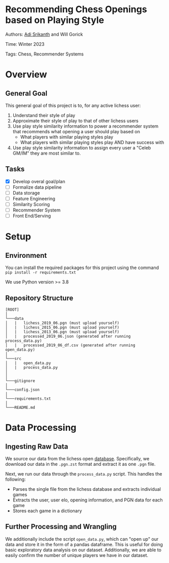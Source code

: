 # Recommending Chess Openings based on Playing Style 

Authors: [Adi Srikanth](https://lichess.org/@/asrikanth) and Will Gorick 

Time: Winter 2023

Tags: Chess, Recommender Systems

# Overview 

## General Goal

This general goal of this project is to, for any active lichess user: 
1. Understand their style of play 
2. Approximate their style of play to that of other lichess users 
3. Use play style similarity information to power a recommender system that recommends what opening a user should play based on 
    - What players with similar playing styles play 
    - What players with similar playing styles play AND have success with 
4. Use play style similarity information to assign every user a "Celeb GM/IM" they are most similar to.  

## Tasks 

- [x] Develop overal goal/plan
- [ ] Formalize data pipeline 
- [ ] Data storage 
- [ ] Feature Engineering 
- [ ] Similarity Scoring 
- [ ] Recommender System 
- [ ] Front End/Serving 

# Setup

## Environment 

You can install the required packages for this project using the command `pip install -r requirements.txt`

We use Python version >= 3.8

## Repository Structure 

```
[ROOT]
│
└───data 
│   |   lichess_2019_06.pgn (must upload yourself)
│   |   lichess_2015_06.pgn (must upload yourself)
│   |   lichess_2013_06.pgn (must upload yourself)
│   |   processed_2019_06.json (generated after running process_data.py)
│   |   processed_2019_06_df.csv (generated after running open_data.py)
│
└───src
│   |   open_data.py
│   |   process_data.py
│
│
└───gitignore
│
└───config.json
│
└───requirements.txt
│
└───README.md
```

# Data Processing 

## Ingesting Raw Data 

We source our data from the lichess open [database](https://database.lichess.org/). Specifically, we download our data in the `.pgn.zst` format and extract it as one `.pgn` file. 

Next, we run our data through the `process_data.py` script. This handles the following: 
- Parses the single file from the lichess database and extracts individual games 
- Extracts the user, user elo, opening information, and PGN data for each game 
- Stores each game in a dictionary 

## Further Processing and Wrangling 

We additionally include the script `open_data.py`, which can "open up" our data and store it in the form of a pandas dataframe. This is useful for doing basic exploratory data analysis on our dataset. Additionally, we are able to easily confirm the number of unique players we have in our dataset. 